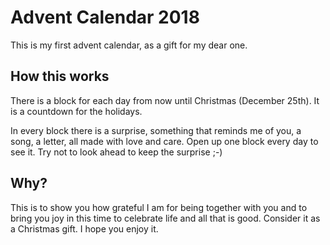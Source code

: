 # Advent Calendar 2018

This is my first advent calendar, as a gift for my dear one.

## How this works

There is a block for each day from now until Christmas (December 25th). It is a countdown for the holidays. 

In every block there is a surprise, something that reminds me of you, a song, a letter, all made with love and care. Open up one block every day to see it. Try not to look ahead to keep the surprise ;-)

## Why? 

This is to show you how grateful I am for being together with you and to bring you joy in this time to celebrate life and all that is good. Consider it as a Christmas gift.  I hope you enjoy it.  
